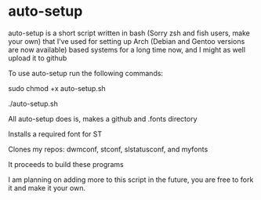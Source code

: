 # auto-setup
auto-setup is a short script written in bash (Sorry zsh and fish users, make your own) that I've used for setting up Arch (Debian and Gentoo versions are now available) based systems for a long time now, and I might as well upload it to github

To use auto-setup run the following commands: 

sudo chmod +x auto-setup.sh

./auto-setup.sh



  All auto-setup does is, makes a github and .fonts directory

  Installs a required font for ST

  Clones my repos: dwmconf, stconf, slstatusconf, and myfonts

  It proceeds to build these programs

  I am planning on adding more to this script in the future, you are free to fork it and make it your own.

